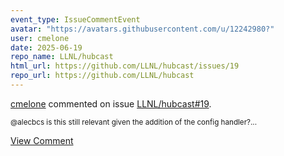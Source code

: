 ```yaml
---
event_type: IssueCommentEvent
avatar: "https://avatars.githubusercontent.com/u/12242980?"
user: cmelone
date: 2025-06-19
repo_name: LLNL/hubcast
html_url: https://github.com/LLNL/hubcast/issues/19
repo_url: https://github.com/LLNL/hubcast
---
```


<a href='https://github.com/cmelone' target='_blank'>cmelone</a> commented on issue <a href='https://github.com/LLNL/hubcast/issues/19' target='_blank'>LLNL/hubcast#19</a>.

<small>@alecbcs is this still relevant given the addition of the config handler?...</small>

<a href='https://github.com/LLNL/hubcast/issues/19' target='_blank'>View Comment</a>
